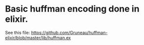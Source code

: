 # Basic huffman encoding done in elixir.

See this file: https://github.com/Gruneau/huffman-elixir/blob/master/lib/huffman.ex



